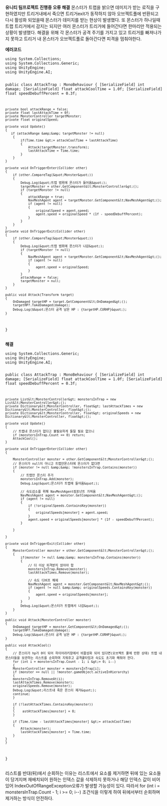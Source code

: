 <p><strong>유니티 팀프로젝트 진행중 오류 해결</strong>
몬스터가 트랩을 밝으면 데미지가 받는 로직을 구현하였지만 트리거내에서 죽으면 트리거exit가 동작하지 않아 오브젝트풀에 반환되고 다시 활성화 되었을때 몬스터가 데미지를 받는 현상이 발생했다. 또 몬스터가 하나일때 트랩 트리거에서 감지는 되지만 여러 몬스터가 트리거에 들어간다면 한마리만 적용되는 상황이 발생했다.
해결을 위해 각 몬스터가 공격 주기를 가지고 있고 트리거를 빠져나가지 못하고 트리거 내 몬스터가 오브젝트풀로 돌아간다면 피격을 멈춰야한다.</p>
<p><strong>에러코드</strong></p>
<pre><code class="language-cs">using System.Collections;
using System.Collections.Generic;
using UnityEngine;
using UnityEngine.AI;

public class AttackTrap : MonoBehaviour
{
    [SerializeField] int damage;
    [SerializeField] float attackCoolTime = 1.0f;
    [SerializeField] float speedDebuffPercent = 0.3f; 

    private bool attackRange = false;
    private float lastAttackTime = 0f;
    private MonsterController targetMonster;
    private float originalSpeed;

    private void Update()
    {
       if (attackRange &amp;&amp; targetMonster != null)
        {
            if(Time.time &gt;= attackCoolTime + lastAttackTime)
            {
                Attack(targetMonster.transform);
                lastAttackTime = Time.time;
            }
        }
    }

    private void OnTriggerEnter(Collider other)
    {
        if (other.CompareTag(&quot;Monster&quot;))
        {
            Debug.Log(&quot;트랩 범위에 몬스터가 들어옴&quot;);
            targetMonster = other.GetComponent&lt;MonsterController&gt;();
            if (targetMonster != null)
            {
                attackRange = true;
                NavMeshAgent agent = targetMonster.GetComponent&lt;NavMeshAgent&gt;();
                if (agent != null)
                {
                    originalSpeed = agent.speed;
                    agent.speed = originalSpeed * (1f - speedDebuffPercent); 
                }
            }
        }
    }
    private void OnTriggerExit(Collider other)
    {
        if (other.CompareTag(&quot;Monster&quot;))
        {
            Debug.Log(&quot;트랩 범위에 몬스터가 나감&quot;);
            if (targetMonster != null)
            {
                NavMeshAgent agent = targetMonster.GetComponent&lt;NavMeshAgent&gt;();
                if (agent != null)
                {
                    agent.speed = originalSpeed;
                }
            }
            attackRange = false;
            targetMonster = null;
        }
    }

    public void Attack(Transform target)
    {
        OnDamaged targetHP = target.GetComponent&lt;OnDamaged&gt;();
        targetHP?.TakeDamaged(damage);
        Debug.Log($&quot;몬스터 공격 남은 HP : {targetHP.CURHP}&quot;);
    }
}</code></pre>
<p><strong>해결</strong></p>
<pre><code class="language-cs">using System.Collections.Generic;
using UnityEngine;
using UnityEngine.AI;

public class AttackTrap : MonoBehaviour
{
    [SerializeField] int damage;
    [SerializeField] float attackCoolTime = 1.0f;
    [SerializeField] float speedDebuffPercent = 0.3f;

    private List&lt;MonsterController&gt; monstersInTrap = new List&lt;MonsterController&gt;();
    private Dictionary&lt;MonsterController, float&gt; lastAttackTimes = new Dictionary&lt;MonsterController, float&gt;();
    private Dictionary&lt;MonsterController, float&gt; originalSpeeds = new Dictionary&lt;MonsterController, float&gt;();

    private void Update()
    {
        // 트랩내 몬스터가 없다고 불필요하게 돌릴 필요 없으니
        if (monstersInTrap.Count == 0) return;
        AttackCool();
    }

    private void OnTriggerEnter(Collider other)
    {

        MonsterController monster = other.GetComponent&lt;MonsterController&gt;();
        // 몬스터가 null이 아니고 트랩안몬스터에 몬스터가 없다면
        if (monster != null &amp;&amp; !monstersInTrap.Contains(monster))
        {
            // 트랩안 몬스터 추가
            monstersInTrap.Add(monster);
            Debug.Log(&quot;몬스터가 트랩에 들어옴&quot;);

            // 속도감소를 위해 NavMeshAgent컴포넌트 가져옴
            NavMeshAgent agent = monster.GetComponent&lt;NavMeshAgent&gt;();
            if (agent != null)
            {
                if (!originalSpeeds.ContainsKey(monster))
                {
                    originalSpeeds[monster] = agent.speed;
                }
                agent.speed = originalSpeeds[monster] * (1f - speedDebuffPercent);
            }

        }

    }

    private void OnTriggerExit(Collider other)
    {
        MonsterController monster = other.GetComponent&lt;MonsterController&gt;();
        {
            if(monster != null &amp;&amp; monstersInTrap.Contains(monster))
            {
                // 더 이상 피격받지 않아야 함
                monstersInTrap.Remove(monster);
                lastAttackTimes.Remove(monster);

                // 속도 디버프 해제
                NavMeshAgent agent = monster.GetComponent&lt;NavMeshAgent&gt;();
                if (agent != null &amp;&amp; originalSpeeds.ContainsKey(monster))
                {
                    agent.speed = originalSpeeds[monster];
                }
            }
            Debug.Log(&quot;몬스터가 트랩에서 나감&quot;);
        }
    }

    public void Attack(MonsterController monster)
    {
        OnDamaged targetHP = monster.GetComponent&lt;OnDamaged&gt;();
        targetHP?.TakeDamaged(damage);
        Debug.Log($&quot;몬스터 공격 남은 HP : {targetHP.CURHP}&quot;);
    }

    public void AttackCool()
    {
        // 몬스터가 hp가 0이 되어 하이어라키창에서 비활성화 되어 있다면(오브젝트 풀에 반환 상태) 트랩 내 몬스터들을 보관하는 리스트를 순회하며 지워주고 공격쿨타임과 속도도 초기화 해줘야 한다.
        for (int i = monstersInTrap.Count - 1; i &gt;= 0; i--)
        {
        MonsterController monster = monstersInTrap[i];
        if (monster == null || !monster.gameObject.activeInHierarchy)
        {    
        monstersInTrap.RemoveAt(i);
        lastAttackTimes.Remove(monster);
        originalSpeeds.Remove(monster);
        Debug.Log(&quot;리스트내 죽은 몬스터 제거&quot;);
        continue;
        }

        if (!lastAttackTimes.ContainsKey(monster))
        {
        l    astAttackTimes[monster] = 0;
        }

        if (Time.time - lastAttackTimes[monster] &gt;= attackCoolTime)
        {
            Attack(monster);
            lastAttackTimes[monster] = Time.time;
        }
    }
    }
}
</code></pre>
<p>리스트를 반대(뒤)에서 순회하는 이유는 리스트에서 요소를 제거하면 뒤에 있는 요소들이 당겨지며 재배치되어 원하는 인덱스 값을 삭제하지 못하거나 해당 인덱스 값이 비어있어 IndexOutOfRangeException오류가 발생할 가능성이 있다. 따라서 for (int i = monstersInTrap.Count - 1; i &gt;= 0; i--) 조건식을 이렇게 하여 뒤에서부터 순회하며 제거하는 방식이 안전하다.</p>